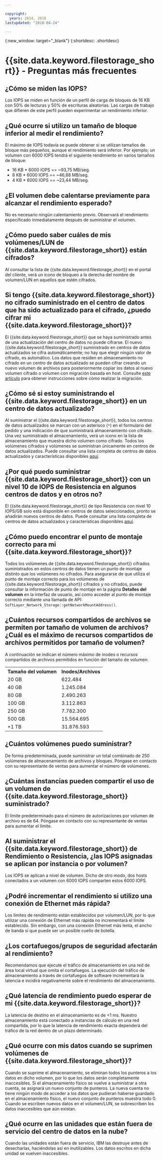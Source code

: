 ```yaml
---

copyright:
  years: 2014, 2018
lastupdated: "2018-04-24"

---
```

{:new_window: target="_blank"}
{:shortdesc: .shortdesc}

# {{site.data.keyword.filestorage_short}} - Preguntas más frecuentes

## ¿Cómo se miden las IOPS?

Los IOPS se miden en función de un perfil de carga de bloques de 16 KB con 50% de lecturas y 50% de escrituras aleatorias. Las cargas de trabajo que difieren de este perfil pueden experimentar un rendimiento inferior.

## ¿Qué ocurre si utilizo un tamaño de bloque inferior al medir el rendimiento?

El máximo de IOPS todavía se puede obtener si se utilizan tamaños de bloque más pequeños, aunque el rendimiento será inferior. Por ejemplo; un volumen con 6000 IOPS tendrá el siguiente rendimiento en varios tamaños de bloque:

- 16 KB * 6000 IOPS == ~93,75 MB/seg.
- 8 KB * 6000 IOPS == ~46,88 MB/seg.
- 4 KB * 6000 IOPS == ~23,44 MB/seg.


## ¿El volumen debe calentarse previamente para alcanzar el rendimiento esperado?

No es necesario ningún calentamiento previo. Observará el rendimiento especificado inmediatamente después de suministrar el volumen.

## ¿Cómo puedo saber cuáles de mis volúmenes/LUN de {{site.data.keyword.filestorage_short}} están cifrados?

Al consultar la lista de {{site.data.keyword.filestorage_short}} en el portal del cliente, verá un icono de bloqueo a la derecha del nombre de volumen/LUN en aquellos que estén cifrados.

## Si tengo {{site.data.keyword.filestorage_short}} no cifrado suministrado en el centro de datos que ha sido actualizado para el cifrado, ¿puedo cifrar mi {{site.data.keyword.filestorage_short}}?

El {{site.data.keyword.filestorage_short}} que se haya suministrado antes de una actualización del centro de datos no puede cifrarse. El nuevo {{site.data.keyword.filestorage_short}} suministrado en centros de datos actualizados se cifra automáticamente; no hay que elegir ningún valor de cifrado, es automático. Los datos que residen en almacenamiento no cifrado en un centro de datos actualizado se pueden cifrar creando un nuevo volumen de archivos para posteriormente copiar los datos al nuevo volumen cifrado o volumen con migración basada en host. Consulte [este artículo](/docs/infrastructure/FileStorage/migrate-file-storage-encrypted-file-storage.html) para obtener instrucciones sobre cómo realizar la migración.

## ¿Cómo sé si estoy suministrando el {{site.data.keyword.filestorage_short}} en un centro de datos actualizado?

Al suministrar el {{site.data.keyword.filestorage_short}}, todos los centros de datos actualizados se marcan con un asterisco (`*`) en el formulario del pedido y una indicación de que suministrará almacenamiento con cifrado. Una vez suministrado el almacenamiento, verá un icono en la lista de almacenamiento que muestra dicho volumen como cifrado. Todos los volúmenes cifrados y volúmenes se suministran únicamente en centros de datos actualizados. Puede consultar una lista completa de centros de datos actualizados y características disponibles [aquí](/docs//infrastructure/BlockStorage/new-ibm-block-and-file-storage-location-and-features.html).

## ¿Por qué puedo suministrar {{site.data.keyword.filestorage_short}} con un nivel 10 de IOPS de Resistencia en algunos centros de datos y en otros no?

El {{site.data.keyword.filestorage_short}} de tipo Resistencia con nivel 10 IOPS/GB solo está disponible en centros de datos seleccionados, pronto se añadirán nuevos centros de datos.  Puede consultar una lista completa de centros de datos actualizados y características disponibles [aquí](/docs//infrastructure/BlockStorage/new-ibm-block-and-file-storage-location-and-features.html).

## ¿Cómo puedo encontrar el punto de montaje correcto para mi {{site.data.keyword.filestorage_short}}?

Todos los volúmenes de {{site.data.keyword.filestorage_short}} cifrados suministrados en estos centros de datos tienen un punto de montaje distinto que los volúmenes no cifrados. Para asegurarse de que utiliza el punto de montaje correcto para los volúmenes de {{site.data.keyword.filestorage_short}} cifrados y no cifrados, puede consultar la información de punto de montaje en la página **Detalles del volumen** en la interfaz de usuario, así como acceder al punto de montaje correcto mediante una llamada de API: `SoftLayer_Network_Storage::getNetworkMountAddress()`.

## ¿Cuántos recursos compartidos de archivos se permiten por tamaño de volumen de archivos? ¿Cuál es el máximo de recursos compartidos de archivos permitidos por tamaño de volumen?
A continuación se indican el número máximo de inodes o recursos compartidos de archivos permitidos en función del tamaño de volumen:

<table>
        <tbody>
          <tr>
            <th>Tamaño del volumen</th>
            <th>Inodes/Archivos</th>
          </tr>
          <tr>
            <td>20 GB </td>
            <td>622.484</td>
          </tr>
          <tr>
            <td>40 GB </td>
            <td>1.245.084</td>
          </tr>          
          <tr>
            <td>80 GB</td>
            <td>2.490.263</td>
          </tr>          
          <tr>
            <td>100 GB</td>
            <td>3.112.863</td>
          </tr>          
          <tr>
            <td>250 GB</td>
            <td>7.782.300</td>
          </tr>          
          <tr>
            <td>500 GB</td>
            <td>15.564.695</td>
          </tr>
          <tr>
            <td>+1 TB</td>
            <td>31.876.593</td>
          </tr>
        </tbody>
</table>

## ¿Cuántos volúmenes puedo suministrar?

De forma predeterminada, puede suministrar un total combinado de 250 volúmenes de almacenamiento de archivos y bloques.  Póngase en contacto con su representante de ventas para aumentar el número de volúmenes.

## ¿Cuántas instancias pueden compartir el uso de un volumen de {{site.data.keyword.filestorage_short}} suministrado?

El límite predeterminado para el número de autorizaciones por volumen de archivo es de 64. Póngase en contacto con su representante de ventas para aumentar el límite.

## Al suministrar el {{site.data.keyword.filestorage_short}} de Rendimiento o Resistencia, ¿las IOPS asignadas se aplican por instancia o por volumen?

Los IOPS se aplican a nivel de volumen. Dicho de otro modo, dos hosts conectados a un volumen con 6000 IOPS comparten estos 6000 IOPS.

## ¿Podré incrementar el rendimiento si utilizo una conexión de Ethernet más rápida?

Los límites de rendimiento están establecidos por volumen/LUN, por lo que utilizar una conexión de Ethernet más rápida no incrementará el límite establecido. Sin embargo, con una conexión Ethernet más lenta, el ancho de banda sí que puede ser un posible cuello de botella.

## ¿Los cortafuegos/grupos de seguridad afectarán al rendimiento?

Recomendamos que ejecute el tráfico de almacenamiento en una red de área local virtual que omita el cortafuegos. La ejecución del tráfico de almacenamiento a través de cortafuegos de software incrementará la latencia e incidirá negativamente sobre el rendimiento del almacenamiento.

## ¿Qué latencia de rendimiento puedo esperar de mi {{site.data.keyword.filestorage_short}}?   

La latencia de destino en el almacenamiento es de <1 ms. Nuestro almacenamiento está conectado a instancias de cálculo en una red compartida, por lo que la latencia de rendimiento exacta dependerá del tráfico de la red dentro de un plazo determinado.

## ¿Qué ocurre con mis datos cuando se suprimen volúmenes de {{site.data.keyword.filestorage_short}}?

Cuando se suprime el almacenamiento, se eliminan todos los punteros a los datos en dicho volumen, por lo que los datos serán completamente inaccesibles. Si el almacenamiento físico se vuelve a suministrar a otra cuenta, se asignará un nuevo conjunto de punteros. La nueva cuenta no tiene ningún modo de acceder a los datos que pudieran haberse guardado en el almacenamiento físico, el nuevo conjunto de punteros muestra todo 0. Cuando se escriben nuevos datos en el volumen/LUN, se sobrescriben los datos inaccesibles que aún existan. 

## ¿Qué ocurre en las unidades que están fuera de servicio del centro de datos en la nube?

Cuando las unidades están fuera de servicio, IBM las destruye antes de desecharlas, haciéndolas así en inutilizables. Los datos escritos en dicha unidad se vuelven inaccesibles.

